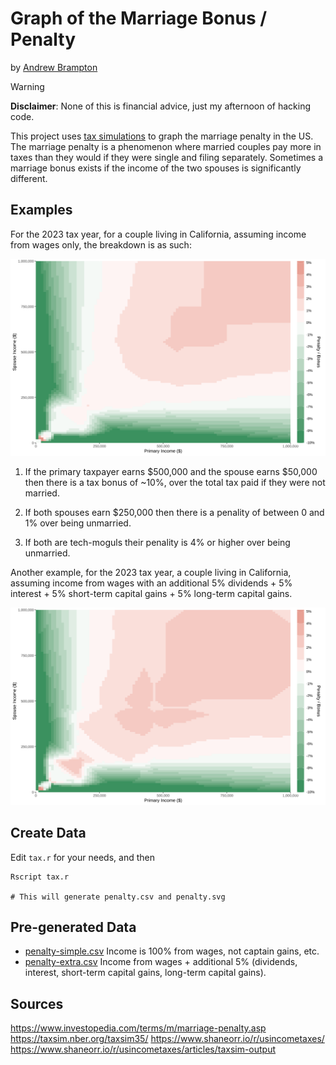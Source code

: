 # Graph of the Marriage Bonus / Penalty

by [Andrew Brampton](https://bramp.net)

> [!WARNING]
> **Disclaimer**: None of this is financial advice, just my afternoon of hacking code.

This project uses [tax simulations](https://taxsim.nber.org/taxsim35/) to graph the marriage penalty in the US. The marriage penalty is a phenomenon where married couples pay more in taxes than they would if they were single and filing separately. Sometimes a marriage bonus exists if the income of the two spouses is significantly different.

## Examples

For the 2023 tax year, for a couple living in California, assuming income from wages only, the breakdown is as such:

![Marriage bonus / penalty in a wages only scenario](penalty-simple.svg)

1. If the primary taxpayer earns $500,000 and the spouse earns $50,000 then there is a tax bonus of ~10%, over the total tax paid if they were not married. 

2. If both spouses earn $250,000 then there is a penality of between 0 and 1% over being unmarried.

3. If both are tech-moguls their penality is 4% or higher over being unmarried.

Another example, for the 2023 tax year, a couple living in California, assuming income from wages with an additional 5% dividends + 5% interest + 5% short-term capital gains + 5% long-term capital gains.

![Marriage bonus / penalty in a more complex scenario](penalty-extra.svg)


## Create Data

Edit `tax.r` for your needs, and then

```shell
Rscript tax.r

# This will generate penalty.csv and penalty.svg
```


## Pre-generated Data

* [penalty-simple.csv](penalty-simple.csv) Income is 100% from wages, not captain gains, etc.
* [penalty-extra.csv](penalty-extra.csv) Income from wages + additional 5% (dividends, interest, short-term capital gains, long-term capital gains).


## Sources
https://www.investopedia.com/terms/m/marriage-penalty.asp
https://taxsim.nber.org/taxsim35/
https://www.shaneorr.io/r/usincometaxes/
https://www.shaneorr.io/r/usincometaxes/articles/taxsim-output

